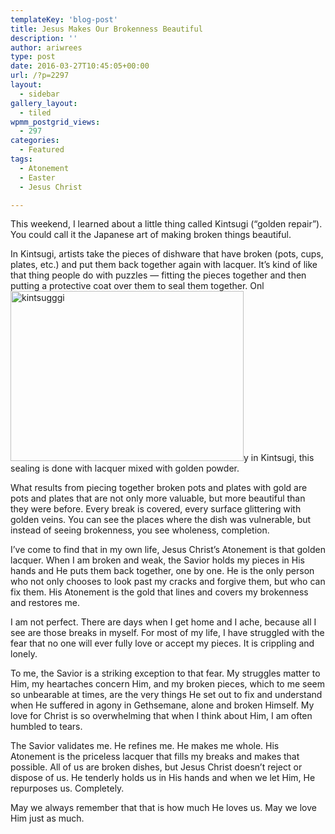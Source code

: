 ```yaml
---
templateKey: 'blog-post'
title: Jesus Makes Our Brokenness Beautiful
description: ''
author: ariwrees
type: post
date: 2016-03-27T10:45:05+00:00
url: /?p=2297
layout:
  - sidebar
gallery_layout:
  - tiled
wpmm_postgrid_views:
  - 297
categories:
  - Featured
tags:
  - Atonement
  - Easter
  - Jesus Christ

---
```

This weekend, I learned about a little thing called Kintsugi (&#8220;golden repair&#8221;). You could call it the Japanese art of making broken things beautiful.

In Kintsugi, artists take the pieces of dishware that have broken (pots, cups, plates, etc.) and put them back together again with lacquer. It&#8217;s kind of like that thing people do with puzzles &#8212; fitting the pieces together and then putting a protective coat over them to seal them together. Onl<img class="wp-image-2301 alignright" src="https://www.igobyari.com/wp-content/uploads/2016/03/kintsugggi-300x219.jpg" alt="kintsugggi" width="373" height="272" />y in Kintsugi, this sealing is done with lacquer mixed with golden powder.

What results from piecing together broken pots and plates with gold are pots and plates that are not only more valuable, but more beautiful than they were before. Every break is covered, every surface glittering with golden veins. You can see the places where the dish was vulnerable, but instead of seeing brokenness, you see wholeness, completion.

I&#8217;ve come to find that in my own life, Jesus Christ&#8217;s Atonement is that golden lacquer. When I am broken and weak, the Savior holds my pieces in His hands and He puts them back together, one by one. He is the only person who not only chooses to look past my cracks and forgive them, but who can fix them. His Atonement is the gold that lines and covers my brokenness and restores me.

I am not perfect. There are days when I get home and I ache, because all I see are those breaks in myself. For most of my life, I have struggled with the fear that no one will ever fully love or accept my pieces. It is crippling and lonely.

To me, the Savior is a striking exception to that fear. My struggles matter to Him, my heartaches concern Him, and my broken pieces, which to me seem so unbearable at times, are the very things He set out to fix and understand when He suffered in agony in Gethsemane, alone and broken Himself. My love for Christ is so overwhelming that when I think about Him, I am often humbled to tears.

The Savior validates me. He refines me. He makes me whole. His Atonement is the priceless lacquer that fills my breaks and makes that possible. All of us are broken dishes, but Jesus Christ doesn&#8217;t reject or dispose of us. He tenderly holds us in His hands and when we let Him, He repurposes us. Completely.

May we always remember that that is how much He loves us. May we love Him just as much.